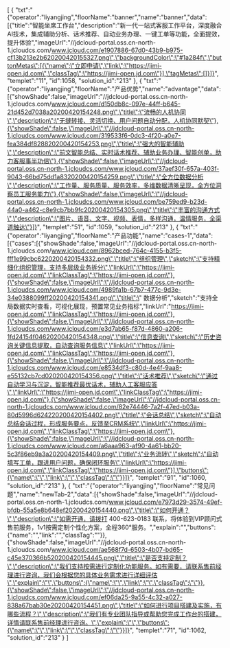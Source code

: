 [
	{
		"txt":"{\"operator\":\"liyangjing\",\"floorName\":\"banner\",\"name\":\"banner\",\"data\":[{\"title\":\"智能坐席工作台\",\"description\":\"新一代一站式客服工作平台，深度融合AI技术，集成辅助分析、话术推荐、自动业务办理、一键工单等功能，全面提效，提升体验\",\"imageUrl\":\"//jdcloud-portal.oss.cn-north-1.jcloudcs.com/www.jcloud.com/e1907886-67d0-43b9-b975-cf13b213e2b620200420155327.png\",\"backgroundColor\":\"#1a284f\",\"buttonMetas\":[{\"name\":\"立即申请\",\"link\":\"https://jimi-open.jd.com\",\"classTag\":\"https://jimi-open.jd.com\"}],\"tagMetas\":[]}]}",
		"templet":"11",
		"id":1058,
		"solution_id":"213"
	},
	{
		"txt":"{\"operator\":\"liyangjing\",\"floorName\":\"产品优势\",\"name\":\"advantage\",\"data\":[{\"showShade\":false,\"imageUrl\":\"//jdcloud-portal.oss.cn-north-1.jcloudcs.com/www.jcloud.com/d150db8c-097e-44ff-b645-21d452d7038a20200420154248.png\",\"title\":\"流畅的人机协同\",\"description\":\"无缝转接、灵活切换、用户问题自动分配，人机协同默契\"},{\"showShade\":false,\"imageUrl\":\"//jdcloud-portal.oss.cn-north-1.jcloudcs.com/www.jcloud.com/319533f6-0dc3-4f20-a0e7-fea384df828820200420154253.png\",\"title\":\"强大的智能辅助\",\"description\":\"前文智能总结、实时话术推荐、辅助业务办理、智能创单，助力客服事半功倍\"},{\"showShade\":false,\"imageUrl\":\"//jdcloud-portal.oss.cn-north-1.jcloudcs.com/www.jcloud.com/37aef30f-657a-403f-9043-66bd75dd1a8320200420154259.png\",\"title\":\"全方位数据分析\",\"description\":\"工作量、服务质量、服务效率，多维数据清晰呈现，全方位洞察员工服务能力\"},{\"showShade\":false,\"imageUrl\":\"//jdcloud-portal.oss.cn-north-1.jcloudcs.com/www.jcloud.com/be759ed9-b23d-44a0-a462-c8e9cb7bb9fc20200420154305.png\",\"title\":\"丰富的沟通方式\",\"description\":\"图片、语音、文字、视频、表情，多样沟通，温情服务，全渠道触达\"}]}",
		"templet":"51",
		"id":1059,
		"solution_id":"213"
	},
	{
		"txt":"{\"operator\":\"liyangjing\",\"floorName\":\"产品功能\",\"name\":\"cases-1\",\"data\":[{\"cases\":[{\"showShade\":false,\"imageUrl\":\"//jdcloud-portal.oss.cn-north-1.jcloudcs.com/www.jcloud.com/8962bced-764c-4155-b3f5-fff1e99cbc6220200420154332.png\",\"title\":\"组织管理\",\"sketch\":\"支持精细化组织管理，支持多层级业务拆分\",\"linkUrl\":\"https://jimi-open.jd.com\",\"linkClassTag\":\"https://jimi-open.jd.com\"},{\"showShade\":false,\"imageUrl\":\"//jdcloud-portal.oss.cn-north-1.jcloudcs.com/www.jcloud.com/4989fa1b-67b7-477c-9d3e-34e0388099ff20200420154341.png\",\"title\":\" 数据分析\",\"sketch\":\"支持全局数据实时查看，可视化展现，预置常见业务指标\",\"linkUrl\":\"https://jimi-open.jd.com\",\"linkClassTag\":\"https://jimi-open.jd.com\"},{\"showShade\":false,\"imageUrl\":\"//jdcloud-portal.oss.cn-north-1.jcloudcs.com/www.jcloud.com/e3d7ab65-f87d-4860-a206-1fd24154f04620200420154348.png\",\"title\":\"信息查询\",\"sketch\":\"历史咨询关键信息提取，自动查询服务信息\",\"linkUrl\":\"https://jimi-open.jd.com\",\"linkClassTag\":\"https://jimi-open.jd.com\"},{\"showShade\":false,\"imageUrl\":\"//jdcloud-portal.oss.cn-north-1.jcloudcs.com/www.jcloud.com/e8534df3-c80d-4e4f-9aa8-e55132cb7cd020200420154356.png\",\"title\":\"话术推荐\",\"sketch\":\"通过自动学习与沉淀，智能推荐最优话术，辅助人工客服应答\",\"linkUrl\":\"https://jimi-open.jd.com\",\"linkClassTag\":\"https://jimi-open.jd.com\"},{\"showShade\":false,\"imageUrl\":\"//jdcloud-portal.oss.cn-north-1.jcloudcs.com/www.jcloud.com/82e74446-7a2f-47ed-b03a-80d5996d624220200420154402.png\",\"title\":\"会话总结\",\"sketch\":\"自动总结会话过程，形成服务要点，反馈至CRM系统\",\"linkUrl\":\"https://jimi-open.jd.com\",\"linkClassTag\":\"https://jimi-open.jd.com\"},{\"showShade\":false,\"imageUrl\":\"//jdcloud-portal.oss.cn-north-1.jcloudcs.com/www.jcloud.com/a6aaa963-af90-4a61-bb20-5c3f86eb9a3a20200420154409.png\",\"title\":\"业务流转\",\"sketch\":\"自动填写工单，跟进用户问题，确保闭环服务\",\"linkUrl\":\"https://jimi-open.jd.com\",\"linkClassTag\":\"https://jimi-open.jd.com\"}],\"buttons\":{\"name\":\"\",\"link\":\"\",\"classTag\":\"\"}}]}",
		"templet":"91",
		"id":1060,
		"solution_id":"213"
	},
	{
		"txt":"{\"operator\":\"liyangjing\",\"floorName\":\"常见问题\",\"name\":\"newTab-2\",\"data\":[{\"showShade\":false,\"imageUrl\":\"//jdcloud-portal.oss.cn-north-1.jcloudcs.com/www.jcloud.com/e7973d29-3574-49ef-bfdb-55a5e8b648ef20200420154440.png\",\"title\":\"如何开通？\",\"description\":\"如需开通，请拨打 400-623-0183 联系，将体验到VIP顾问式售前服务，1v1按需定制个性化方案，全程360°服务。\",\"explain\":\"\",\"buttons\":{\"name\":\"\",\"link\":\"\",\"classTag\":\"\"}},{\"showShade\":false,\"imageUrl\":\"//jdcloud-portal.oss.cn-north-1.jcloudcs.com/www.jcloud.com/ae568f7d-6503-4b07-bd65-c45e370366b520200420154445.png\",\"title\":\"是否支持定制？\",\"description\":\"我们支持按需进行定制化功能服务。如有需要，请联系售前经理进行咨询，我们会根据您的具体业务需求进行详细评估\",\"explain\":\"\",\"buttons\":{\"name\":\"\",\"link\":\"\",\"classTag\":\"\"}},{\"showShade\":false,\"imageUrl\":\"//jdcloud-portal.oss.cn-north-1.jcloudcs.com/www.jcloud.com/ef06da25-9a55-4c32-a027-838a67bab30e20200420154451.png\",\"title\":\"如何进行项目搭建及实施，有哪些流程？\",\"description\":\"我们有专业团队指导或帮助您完成工作台的搭建，详情请联系售前经理进行咨询。\",\"explain\":\"\",\"buttons\":{\"name\":\"\",\"link\":\"\",\"classTag\":\"\"}}]}",
		"templet":"71",
		"id":1062,
		"solution_id":"213"
	}
]